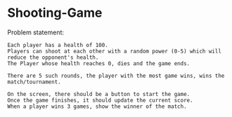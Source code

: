 # Shooting-Game
Problem statement:

    Each player has a health of 100.
    Players can shoot at each other with a random power (0-5) which will reduce the opponent's health.
    The Player whose health reaches 0, dies and the game ends.
    
    There are 5 such rounds, the player with the most game wins, wins the match/tournament.
    
    On the screen, there should be a button to start the game.
    Once the game finishes, it should update the current score.
    When a player wins 3 games, show the winner of the match.
